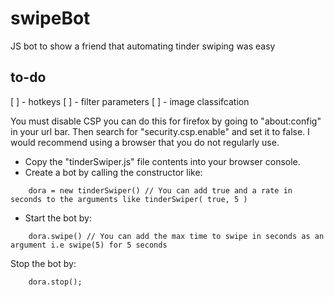 # swipeBot
JS bot to show a friend that automating tinder swiping was easy

## to-do
[ ] - hotkeys
[ ] - filter parameters
[ ] - image classifcation

You must disable CSP you can do this for firefox by going to "about:config" in your url bar. Then search for "security.csp.enable" and set it to false. I would recommend using a browser that you do not regularly use.

- Copy the "tinderSwiper.js" file contents into your browser console.
- Create a bot by calling the constructor like:
```
    dora = new tinderSwiper() // You can add true and a rate in seconds to the arguments like tinderSwiper( true, 5 )
```
- Start the bot by:
```
    dora.swipe() // You can add the max time to swipe in seconds as an argument i.e swipe(5) for 5 seconds
```
Stop the bot by:
```
    dora.stop();

```
